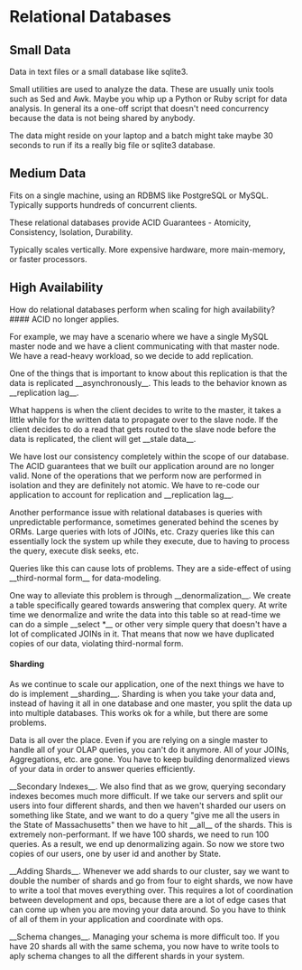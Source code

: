 # Relational Databases

## Small Data 
<p>Data in text files or a small database like sqlite3. <p>Small utilities are used to analyze
 the data. These are usually unix tools such as Sed and Awk. Maybe you whip up a Python or Ruby script for data analysis. In general its a one-off script that doesn't need concurrency because the data is not being shared by anybody.
<p>The data might reside on your laptop and a batch might take maybe 30 seconds to run if its a really big file or sqlite3 database. 

## Medium Data
<p>Fits on a single machine, using an RDBMS like PostgreSQL or MySQL. Typically supports hundreds of concurrent clients. <p>These relational databases provide ACID Guarantees - Atomicity, Consistency, Isolation, Durability.
<p>Typically scales vertically. More expensive hardware, more main-memory, or faster processors.

## High Availability
<p>How do relational databases perform when scaling for high availability?
#### ACID no longer applies.
<p>For example, we may have a scenario where we have a single MySQL master node and we have a client communicating with that master node. We have a read-heavy workload, so we decide to add replication.
<p>One of the things that is important to know about this replication is that the data is replicated __asynchronously__. This leads to the behavior known as __replication lag__.
<p>What happens is when the client decides to write to the master, it takes a little while for the written data to propagate over to the slave node. If the client decides to do a read that gets routed to the slave node before the data is replicated, the client will get __stale data__.
<p>We have lost our consistency completely within the scope of our database. The ACID guarantees that we built our application around are no longer valid. None of the operations that we perform now are performed in isolation and they are definitely not atomic. We have to re-code our application to account for replication and __replication lag__.
<p>Another performance issue with relational databases is queries with unpredictable performance, sometimes generated behind the scenes by ORMs. Large queries with lots of JOINs, etc. Crazy queries like this can essentially lock the system up while they execute, due to having to process the query, execute disk seeks, etc.
<p>Queries like this can cause lots of problems. They are a side-effect of using __third-normal form__ for data-modeling.
<p>One way to alleviate this problem is through __denormalization__. We create a table specifically geared towards answering that complex query. At write time we denormalize and write the data into this table so at read-time we can do a simple __select *__ or other very simple query that doesn't have a lot of complicated JOINs in it. That means that now we have duplicated copies of our data, violating third-normal form.

#### Sharding
<p>As we continue to scale our application, one of the next things we have to do is implement __sharding__. Sharding is when you take your data and, instead of having it all in one database and one master, you split the data up into multiple databases. This works ok for a while, but there are some problems.

<p>Data is all over the place. Even if you are relying on a single master to handle all of your OLAP queries, you can't do it anymore. All of your JOINs, Aggregations, etc. are gone. You have to keep building denormalized views of your data in order to answer queries efficiently.

<p>__Secondary Indexes__. We also find that as we grow, querying secondary indexes becomes much more difficult. If we take our servers and split our users into four different shards, and then we haven't sharded our users on something like State, and we want to do a query "give me all the users in the State of Massachusetts" then we have to hit __all__ of the shards. This is extremely non-performant. If we have 100 shards, we need to run 100 queries. As a result, we end up denormalizing again. So now we store two copies of our users, one by user id and another by State.
<p>__Adding Shards__. Whenever we add shards to our cluster, say we want to double the number of shards and go from four to eight shards, we now have to write a tool that moves everything over. This requires a lot of coordination between development and ops, because there are a lot of edge cases that can come up when you are moving your data around. So you have to think of all of them in your application and coordinate with ops.
<p>__Schema changes__. Managing your schema is more difficult too. If you have 20 shards all with the same schema, you now have to write tools to aply schema changes to all the different shards in your system. 
